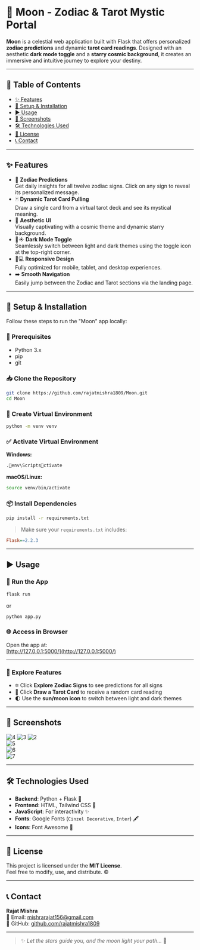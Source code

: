 
# 🌙 Moon - Zodiac & Tarot Mystic Portal

**Moon** is a celestial web application built with Flask that offers personalized **zodiac predictions** and dynamic **tarot card readings**. Designed with an aesthetic **dark mode toggle** and a **starry cosmic background**, it creates an immersive and intuitive journey to explore your destiny.

---

## 🔮 Table of Contents
- [✨ Features](#-features)  
- [🚀 Setup & Installation](#-setup--installation)  
- [▶️ Usage](#️-usage)  
- [📸 Screenshots](#-screenshots)  
- [🛠️ Technologies Used](#-technologies-used)  
- [📄 License](#-license)  
- [📞 Contact](#-contact)  

---

## ✨ Features
- 🌌 **Zodiac Predictions**  
  Get daily insights for all twelve zodiac signs. Click on any sign to reveal its personalized message.  
- 🃏 **Dynamic Tarot Card Pulling**  
  Draw a single card from a virtual tarot deck and see its mystical meaning.  
- 🌠 **Aesthetic UI**  
  Visually captivating with a cosmic theme and dynamic starry background.  
- 🌙☀️ **Dark Mode Toggle**  
  Seamlessly switch between light and dark themes using the toggle icon at the top-right corner.  
- 📱💻 **Responsive Design**  
  Fully optimized for mobile, tablet, and desktop experiences.  
- ➡️ **Smooth Navigation**  
  Easily jump between the Zodiac and Tarot sections via the landing page.  

---

## 🚀 Setup & Installation

Follow these steps to run the "Moon" app locally:

### 🔧 Prerequisites
- Python 3.x  
- pip  
- git  

### 📥 Clone the Repository
```bash
git clone https://github.com/rajatmishra1809/Moon.git
cd Moon
```

### 🧪 Create Virtual Environment
```bash
python -m venv venv
```

### ✅ Activate Virtual Environment

**Windows:**
```bash
.env\Scriptsctivate
```

**macOS/Linux:**
```bash
source venv/bin/activate
```

### 📦 Install Dependencies
```bash
pip install -r requirements.txt
```

> Make sure your `requirements.txt` includes:
```ini
Flask==2.2.3
```

---

## ▶️ Usage

### 🚀 Run the App
```bash
flask run
```
or
```bash
python app.py
```

### 🌐 Access in Browser
Open the app at:  
[http://127.0.0.1:5000/](http://127.0.0.1:5000/)

---

### 💫 Explore Features
- 🔯 Click **Explore Zodiac Signs** to see predictions for all signs  
- 🎴 Click **Draw a Tarot Card** to receive a random card reading  
- 🌓 Use the **sun/moon icon** to switch between light and dark themes  

---

## 📸 Screenshots

![4](screenshots/4.png) 
![3](screenshots/3.png) 
![2](screenshots/2.png)    
![5](screenshots/5.png)  
![6](screenshots/6.png)  
![7](screenshots/7.png)

---

## 🛠️ Technologies Used
- **Backend**: Python + Flask 🐍  
- **Frontend**: HTML, Tailwind CSS 💅  
- **JavaScript**: For interactivity ✨  
- **Fonts**: Google Fonts (`Cinzel Decorative`, `Inter`) 🖋️  
- **Icons**: Font Awesome 🌟  

---

## 📄 License

This project is licensed under the **MIT License**.  
Feel free to modify, use, and distribute. ©️

---

## 📞 Contact

**Rajat Mishra**  
📧 Email: [mishrarajat156@gmail.com](mailto:mishrarajat156@gmail.com)  
🐙 GitHub: [github.com/rajatmishra1809](https://github.com/rajatmishra1809)

---

> ✨ *Let the stars guide you, and the moon light your path...* 🌙

